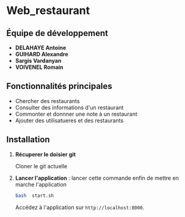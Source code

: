 # Web_restaurant

## Équipe de développement
- **DELAHAYE Antoine**
- **GUIHARD Alexandre**
- **Sargis Vardanyan**
- **VOIVENEL Romain**

## Fonctionnalités principales

- Chercher des restaurants
- Consulter des informations d'un restaurant
- Commonter et donnner une note à un restaurant
- Ajouter des utilisatueres et des restaurants

## Installation

1. **Récuperer le doisier git**

   Cloner le git actuelle 

2. **Lancer l'application** :
   lancer cette commande enfin de mettre en marche l'application
   ```bash
   bash  start.sh
   ```

   Accédez à l'application sur `http://localhost:8000`.

